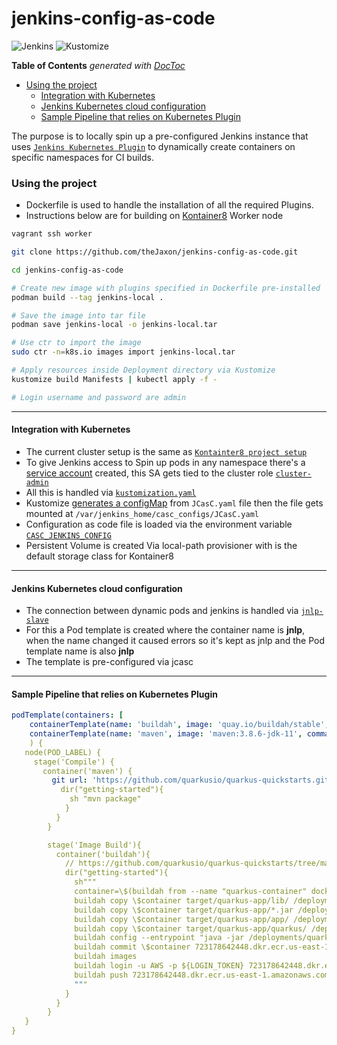 # jenkins-config-as-code 

![Jenkins](https://img.shields.io/badge/-jenkins-D24939?style=for-the-badge&logo=Jenkins&logoColor=white)
![Kustomize](https://img.shields.io/badge/-kustomize-326CE5?style=for-the-badge&logo=Kubernetes&logoColor=white)

<!-- START doctoc generated TOC please keep comment here to allow auto update -->
<!-- DON'T EDIT THIS SECTION, INSTEAD RE-RUN doctoc TO UPDATE -->
**Table of Contents**  *generated with [DocToc](https://github.com/thlorenz/doctoc)*

- [Using the project](#using-the-project)
  - [Integration with Kubernetes](#integration-with-kubernetes)
  - [Jenkins Kubernetes cloud configuration](#jenkins-kubernetes-cloud-configuration)
  - [Sample Pipeline that relies on Kubernetes Plugin](#sample-pipeline-that-relies-on-kubernetes-plugin)

<!-- END doctoc generated TOC please keep comment here to allow auto update -->

The purpose is to locally spin up a pre-configured Jenkins instance that uses [`Jenkins Kubernetes Plugin`](https://plugins.jenkins.io/kubernetes/) to dynamically create containers on specific namespaces for CI builds.

### Using the project
- Dockerfile is used to handle the installation of all the required Plugins.
- Instructions below are for building on [Kontainer8](https://github.com/theJaxon/Kontainer8) Worker node

```bash
vagrant ssh worker

git clone https://github.com/theJaxon/jenkins-config-as-code.git

cd jenkins-config-as-code

# Create new image with plugins specified in Dockerfile pre-installed
podman build --tag jenkins-local .

# Save the image into tar file
podman save jenkins-local -o jenkins-local.tar

# Use ctr to import the image 
sudo ctr -n=k8s.io images import jenkins-local.tar

# Apply resources inside Deployment directory via Kustomize 
kustomize build Manifests | kubectl apply -f -

# Login username and password are admin
```

---

#### Integration with Kubernetes 
- The current cluster setup is the same as [`Kontainter8 project setup`](https://github.com/theJaxon/Kontainer8)
- To give Jenkins access to Spin up pods in any namespace there's a [service account](https://github.com/theJaxon/jcasc/blob/main/Deployment/service-account.yaml) created, this SA gets tied to the cluster role [`cluster-admin`](https://github.com/theJaxon/jcasc/blob/main/Deployment/cluster-role-binding.yaml)
- All this is handled via [`kustomization.yaml`](https://github.com/theJaxon/jcasc/blob/main/Deployment/kustomization.yaml)
- Kustomize [generates a configMap](https://github.com/theJaxon/jcasc/blob/main/Deployment/kustomization.yaml#L20) from `JCasC.yaml` file then the file gets mounted at `/var/jenkins_home/casc_configs/JCasC.yaml`
- Configuration as code file is loaded via the environment variable [`CASC_JENKINS_CONFIG`](https://github.com/theJaxon/jenkins-config-as-code/blob/main/Manifests/statefulset.yaml#L41)
- Persistent Volume is created Via local-path provisioner with is the default storage class for Kontainer8

---

#### Jenkins Kubernetes cloud configuration
- The connection between dynamic pods and jenkins is handled via [`jnlp-slave`](https://hub.docker.com/r/jenkinsci/jnlp-slave/)
- For this a Pod template is created where the container name is **jnlp**, when the name changed it caused errors so it's kept as jnlp and the Pod template name is also **jnlp**
- The template is pre-configured via jcasc

---

#### Sample Pipeline that relies on Kubernetes Plugin
```yaml
podTemplate(containers: [
    containerTemplate(name: 'buildah', image: 'quay.io/buildah/stable', command: 'sleep', args: '99d', privileged: true),
    containerTemplate(name: 'maven', image: 'maven:3.8.6-jdk-11', command: 'sleep', args: '99d')]
    ) {
   node(POD_LABEL) {
     stage('Compile') {
       container('maven') {
         git url: 'https://github.com/quarkusio/quarkus-quickstarts.git', branch: 'main'
           dir("getting-started"){
             sh "mvn package"
            }
          }
        }

        stage('Image Build'){
          container('buildah'){
            // https://github.com/quarkusio/quarkus-quickstarts/tree/main/getting-started
            dir("getting-started"){
              sh"""
              container=\$(buildah from --name "quarkus-container" docker.io/amazoncorretto:11)
              buildah copy \$container target/quarkus-app/lib/ /deployments/lib/
              buildah copy \$container target/quarkus-app/*.jar /deployments/
              buildah copy \$container target/quarkus-app/app/ /deployments/app/
              buildah copy \$container target/quarkus-app/quarkus/ /deployments/quarkus/
              buildah config --entrypoint "java -jar /deployments/quarkus-run.jar -Dquarkus.http.host=0.0.0.0" \$container
              buildah commit \$container 723178642448.dkr.ecr.us-east-1.amazonaws.com/quarkus:latest
              buildah images
              buildah login -u AWS -p ${LOGIN_TOKEN} 723178642448.dkr.ecr.us-east-1.amazonaws.com
              buildah push 723178642448.dkr.ecr.us-east-1.amazonaws.com/quarkus:latest
              """
            }
          }
        }
   }
}
```

